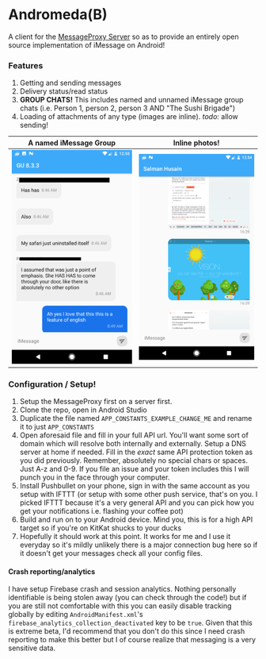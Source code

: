 # Andromeda(B)
A client for the [MessageProxy Server](https://github.com/shusain93/OSXMessageProxy) so as to provide an entirely open source implementation of iMessage on Android!

### Features

1. Getting and sending messages
2. Delivery status/read status
2. **GROUP CHATS!** This includes named and unnamed iMessage group chats (i.e. Person 1, person 2, person 3 AND "The Sushi Brigade")
3. Loading of attachments of any type (images are inline). *todo:* allow sending!

A named iMessage Group|  Inline photos!
:-------------------------:|:-------------------------:
![image](Screenshots/Screenshot_20170428-005529.png)  | ![image](Screenshots/Screenshot_20170428-005453.png)

### Configuration / Setup!

1. Setup the MessageProxy first on a server first. 
2. Clone the repo, open in Android Studio
3. Duplicate the file named `APP_CONSTANTS_EXAMPLE_CHANGE_ME` and rename it to just `APP_CONSTANTS`
4. Open aforesaid file and fill in your full API url. You'll want some sort of domain which will resolve both internally and externally. Setup a DNS server at home if needed. Fill in the *exact* same API protection token as you did previously. Remember, absolutely no special chars or spaces. Just A-z and 0-9. If you file an issue and your token includes this I will punch you in the face through your computer.
5. Install Pushbullet on your phone, sign in with the same account as you setup with IFTTT (or setup with some other push service, that's on you. I picked IFTTT because it's a very general API and you can pick how you get your notifications i.e. flashing your coffee pot)
6. Build and run on to your Android device. Mind you, this is for a high API target so if you're on KitKat shucks to your ducks
7. Hopefully it should work at this point. It works for me and I use it everyday so it's mildly unlikely there is a major connection bug here so if it doesn't get your messages check all your config files.

#### Crash reporting/analytics

I have setup Firebase crash and session analytics. Nothing personally identifiable is being stolen away (you can check through the code!) but if you are still not comfortable with this you can easily disable tracking globally by editing `AndroidManifest.xml`'s `firebase_analytics_collection_deactivated` key to be `true`. Given that this is extreme beta, I'd recommend that you don't do this since I need crash reporting to make this better but I of course realize that messaging is a very sensitive data.